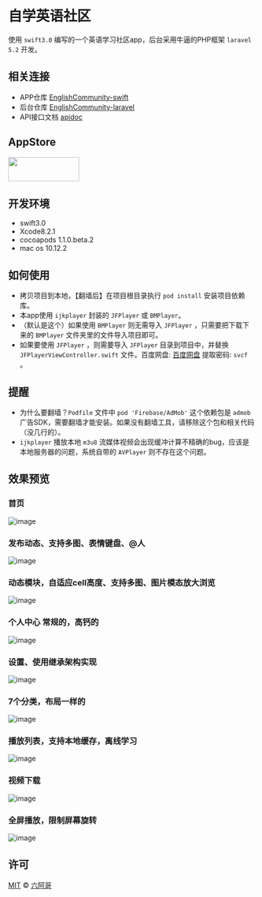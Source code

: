 # 自学英语社区

使用 `swift3.0` 编写的一个英语学习社区app，后台采用牛逼的PHP框架 `laravel 5.2` 开发。

## 相关连接

- APP仓库 [EnglishCommunity-swift](https://github.com/6ag/EnglishCommunity-swift)
- 后台仓库 [EnglishCommunity-laravel](https://github.com/6ag/EnglishCommunity-laravel) 
- API接口文档 [apidoc](http://english.6ag.cn/apidoc/) 

## AppStore

<a target='_blank' href='https://itunes.apple.com/app/id1146271758'>
<img src='http://ww2.sinaimg.cn/large/0060lm7Tgw1f1hgrs1ebwj308102q0sp.jpg' width='144' height='49' />
</a>

## 开发环境

- swift3.0
- Xcode8.2.1
- cocoapods 1.1.0.beta.2
- mac os 10.12.2

## 如何使用

- 拷贝项目到本地，【翻墙后】在项目根目录执行 `pod install` 安装项目依赖库。
- 本app使用  `ijkplayer` 封装的 `JFPlayer` 或 `BMPlayer`。
-  （默认是这个）如果使用 `BMPlayer` 则无需导入 `JFPlayer` ，只需要把下载下来的 `BMPlayer` 文件夹里的文件导入项目即可。
- 如果要使用 `JFPlayer` ，则需要导入 `JFPlayer` 目录到项目中，并替换 `JFPlayerViewController.swift` 文件。百度网盘: [百度网盘](https://pan.baidu.com/s/1o84Klz8) 提取密码: `svcf` 。
## 提醒

- 为什么要翻墙？`Podfile` 文件中 `pod 'Firebase/AdMob'` 这个依赖包是 `admob` 广告SDK，需要翻墙才能安装。如果没有翻墙工具，请移除这个包和相关代码（没几行的）。
- `ijkplayer` 播放本地 `m3u8` 流媒体视频会出现缓冲计算不精确的bug，应该是本地服务器的问题，系统自带的 `AVPlayer` 则不存在这个问题。

## 效果预览

### 首页

![image](https://github.com/6ag/EnglishCommunity-swift/blob/master/Show/home.PNG)

### 发布动态、支持多图、表情键盘、@人

![image](https://github.com/6ag/EnglishCommunity-swift/blob/master/Show/publish.PNG)

### 动态模块，自适应cell高度、支持多图、图片模态放大浏览

![image](https://github.com/6ag/EnglishCommunity-swift/blob/master/Show/tweet.PNG)

### 个人中心 常规的，高钙的

![image](https://github.com/6ag/EnglishCommunity-swift/blob/master/Show/profile.PNG)

### 设置、使用继承架构实现

![image](https://github.com/6ag/EnglishCommunity-swift/blob/master/Show/setting.PNG)

### 7个分类，布局一样的

![image](https://github.com/6ag/EnglishCommunity-swift/blob/master/Show/category.PNG)

### 播放列表，支持本地缓存，离线学习

![image](https://github.com/6ag/EnglishCommunity-swift/blob/master/Show/playlist.PNG)

### 视频下载

![image](https://github.com/6ag/EnglishCommunity-swift/blob/master/Show/download.PNG)

### 全屏播放，限制屏幕旋转

![image](https://github.com/6ag/EnglishCommunity-swift/blob/master/Show/fullscreen.PNG)

## 许可

[MIT](http://opensource.org/licenses/MIT) © [六阿哥](https://github.com/6ag)


